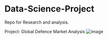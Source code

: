 # Data-Science-Project
Repo for Research and analysis.

Project: Global Defence Market Analysis
![image](https://github.com/user-attachments/assets/1224dcdd-df94-43c2-abe6-b0f703162665)

